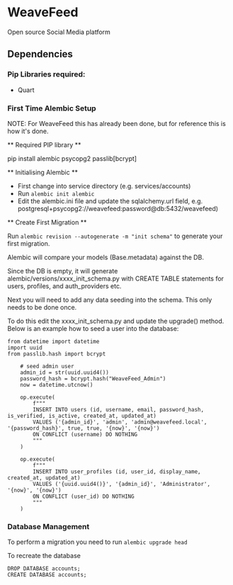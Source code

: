 # WeaveFeed
Open source Social Media platform

## Dependencies

### Pip Libraries required:
* Quart

### First Time Alembic Setup

NOTE: For WeaveFeed this has already been done, but for reference
      this is how it's done.

** Required PIP library **

pip install alembic psycopg2 passlib[bcrypt]

** Initialising Alembic **

* First change into service directory (e.g. services/accounts)
* Run `alembic init alembic`
* Edit the alembic.ini file and update the sqlalchemy.url field,
  e.g. postgresql+psycopg2://weavefeed:password@db:5432/weavefeed)

** Create First Migration **

Run `alembic revision --autogenerate -m "init schema"` to generate
your first migration.

Alembic will compare your models (Base.metadata) against the DB.

Since the DB is empty, it will generate alembic/versions/xxxx_init_schema.py
with CREATE TABLE statements for users, profiles, and auth_providers etc.

Next you will need to add any data seeding into the schema. This only
needs to be done once.

To do this edit the xxxx_init_schema.py and update the upgrade() method.
Below is an example how to seed a user into the database:

```
from datetime import datetime
import uuid
from passlib.hash import bcrypt

    # seed admin user
    admin_id = str(uuid.uuid4())
    password_hash = bcrypt.hash("WeaveFeed_Admin")
    now = datetime.utcnow()

    op.execute(
        f"""
        INSERT INTO users (id, username, email, password_hash, is_verified, is_active, created_at, updated_at)
        VALUES ('{admin_id}', 'admin', 'admin@weavefeed.local', '{password_hash}', true, true, '{now}', '{now}')
        ON CONFLICT (username) DO NOTHING
        """
    )

    op.execute(
        f"""
        INSERT INTO user_profiles (id, user_id, display_name, created_at, updated_at)
        VALUES ('{uuid.uuid4()}', '{admin_id}', 'Administrator', '{now}', '{now}')
        ON CONFLICT (user_id) DO NOTHING
        """
    )
```

### Database Management

To perform a migration you need to run `alembic upgrade head`

To recreate the database

```
DROP DATABASE accounts;
CREATE DATABASE accounts;
```